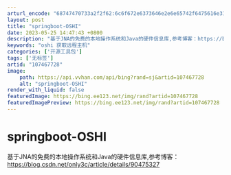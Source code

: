 ```yaml
---
arturl_encode: "68747470733a2f2f62:6c6f672e6373646e2e6e65742f6475616e3139365f3131382f:61727469636c652f64657461696c732f313037343637373238"
layout: post
title: "springboot-OSHI"
date: 2023-05-25 14:47:43 +0800
description: "基于JNA的免费的本地操作系统和Java的硬件信息库,参考博客：https://blog.csdn."
keywords: "oshi 获取远程主机"
categories: ['开源工具包']
tags: ['无标签']
artid: "107467728"
image:
    path: https://api.vvhan.com/api/bing?rand=sj&artid=107467728
    alt: "springboot-OSHI"
render_with_liquid: false
featuredImage: https://bing.ee123.net/img/rand?artid=107467728
featuredImagePreview: https://bing.ee123.net/img/rand?artid=107467728
---
```


# springboot-OSHI

基于JNA的免费的本地操作系统和Java的硬件信息库,参考博客：
<https://blog.csdn.net/only3c/article/details/90475327>